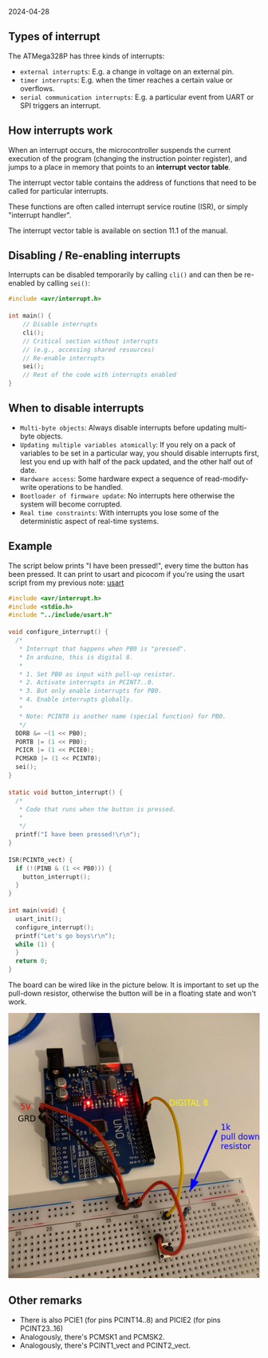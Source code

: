 2024-04-28

## Types of interrupt

The ATMega328P has three kinds of interrupts:

- `external interrupts`: E.g. a change in voltage on an external pin.
- `timer interrupts`: E.g. when the timer reaches a certain value or overflows.
- `serial communication interrupts`: E.g. a particular event from UART or SPI
  triggers an interrupt.

## How interrupts work

When an interrupt occurs, the microcontroller suspends the current execution
of the program (changing the instruction pointer register), and jumps to a
place in memory that points to an **interrupt vector table**.

The interrupt vector table contains the address of functions that need to be
called for particular interrupts.

These functions are often called interrupt service routine (ISR), or simply
"interrupt handler".

The interrupt vector table is available on section 11.1 of the manual.

## Disabling / Re-enabling interrupts

Interrupts can be disabled temporarily by calling `cli()` and can then be
re-enabled by calling `sei()`:

```c
#include <avr/interrupt.h>

int main() {
    // Disable interrupts
    cli();
    // Critical section without interrupts
    // (e.g., accessing shared resources)
    // Re-enable interrupts
    sei();
    // Rest of the code with interrupts enabled
}
```

## When to disable interrupts

- `Multi-byte objects`: Always disable interrupts before updating multi-byte
  objects.
- `Updating multiple variables atomically`: If you rely on a pack of variables
  to be set in a particular way, you should disable interrupts first, lest you
  end up with half of the pack updated, and the other half out of date.
- `Hardware access`: Some hardware expect a sequence of read-modify-write
  operations to be handled.
- `Bootloader of firmware update`: No interrupts here otherwise the system will
  become corrupted.
- `Real time constraints`: With interrupts you lose some of the deterministic
  aspect of real-time systems.

## Example

The script below prints "I have been pressed!", every time the button has been
pressed. It can print to usart and picocom if you're using the usart script
from my previous note: [usart](embedded_development/atmega328p/usart.md)

```c
#include <avr/interrupt.h>
#include <stdio.h>
#include "../include/usart.h"

void configure_interrupt() {
  /*
   * Interrupt that happens when PB0 is "pressed".
   * In arduino, this is digital 8.
   *
   * 1. Set PB0 as input with pull-up resistor.
   * 2. Activate interrupts in PCINT7..0.
   * 3. But only enable interrupts for PB0.
   * 4. Enable interrupts globally.
   *
   * Note: PCINT0 is another name (special function) for PB0.
   */
  DDRB &= ~(1 << PB0);
  PORTB |= (1 << PB0);
  PCICR |= (1 << PCIE0);
  PCMSK0 |= (1 << PCINT0);
  sei();
}

static void button_interrupt() {
  /*
   * Code that runs when the button is pressed.
   *
   */
  printf("I have been pressed!\r\n");
}

ISR(PCINT0_vect) {
  if (!(PINB & (1 << PB0))) {
    button_interrupt();
  }
}

int main(void) {
  usart_init();
  configure_interrupt();
  printf("Let's go boys\r\n");
  while (1) {
  }
  return 0;
}
```

The board can be wired like in the picture below. It is important to set up
the pull-down resistor, otherwise the button will be in a floating state and
won't work.

![interrupt_switch](interrupt_switch.png)

## Other remarks

- There is also PCIE1 (for pins PCINT14..8) and PICIE2 (for pins PCINT23..16)
- Analogously, there's PCMSK1 and PCMSK2.
- Analogously, there's PCINT1_vect and PCINT2_vect.

